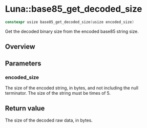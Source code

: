 # Luna::base85_get_decoded_size

```c++
constexpr usize base85_get_decoded_size(usize encoded_size)
```

Get the decoded binary size from the encoded base85 string size. 

## Overview


## Parameters
### encoded_size
The size of the encoded string, in bytes, and not including the null terminator. The size of the string must be times of 5. 

## Return value
The size of the decoded raw data, in bytes. 

